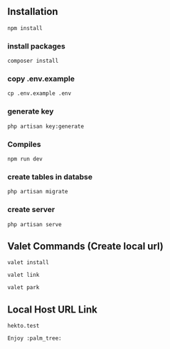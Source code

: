## Installation
```
npm install
```

### install packages
```
composer install
```

### copy .env.example
```
cp .env.example .env
```

### generate key
```
php artisan key:generate
```

### Compiles
```
npm run dev
```

### create tables in databse
```
php artisan migrate
```

### create server
```
php artisan serve
```

## Valet Commands (Create local url)
```
valet install
```
```
valet link
```
```
valet park
```

## Local Host URL Link
```
hekto.test

Enjoy :palm_tree:
